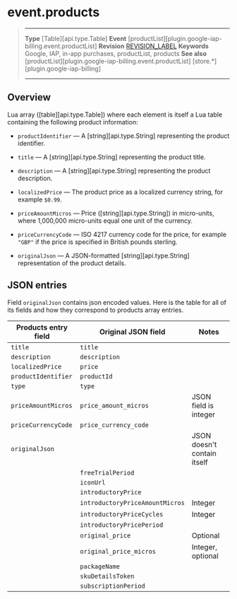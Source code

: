 # event.products

> --------------------- ------------------------------------------------------------------------------------------
> __Type__              [Table][api.type.Table]
> __Event__             [productList][plugin.google-iap-billing.event.productList]
> __Revision__          [REVISION_LABEL](REVISION_URL)
> __Keywords__          Google, IAP, in-app purchases, productList, products
> __See also__			[productList][plugin.google-iap-billing.event.productList]
>						[store.*][plugin.google-iap-billing]
> --------------------- ------------------------------------------------------------------------------------------

## Overview

Lua array ([table][api.type.Table]) where each element is itself a Lua table containing the following product information:

* `productIdentifier` &mdash; A [string][api.type.String] representing the product identifier.

* `title` &mdash; A [string][api.type.String] representing the product title.

* `description` &mdash; A [string][api.type.String] representing the product description.

<!--- * `type` &mdash; "inapp", "subs" -->

* `localizedPrice` &mdash; The product price as a localized currency string, for example `$0.99`.

* `priceAmountMicros` &mdash; Price ([string][api.type.String]) in <nobr>micro-units</nobr>, where 1,000,000 <nobr>micro-units</nobr> equal one unit of the currency.

* `priceCurrencyCode` &mdash; ISO 4217 currency code for the price, for example `"GBP"` if the price is specified in British pounds sterling.

* `originalJson` &mdash; A JSON-formatted [string][api.type.String] representation of the product details.

## JSON entries

Field `originalJson` contains json encoded values. Here is the table for all of its fields and how they correspond to products array entries.

<div class="inner-table">

| Products entry field   | Original JSON field             | Notes                        |
|------------------------|---------------------------------|------------------------------|
| `title`                | `title`                         |                              |
| `description`          | `description`                   |                              |
| `localizedPrice`       | `price`                         |                              |
| `productIdentifier`    | `productId`                     |                              |
| `type`                 | `type`                          |                              |
| `priceAmountMicros`    | `price_amount_micros`           | JSON field is integer        |
| `priceCurrencyCode`    | `price_currency_code`           |                              |
| `originalJson`         |                                 | JSON doesn't contain itself  |
|                        | `freeTrialPeriod`               |                              |
|                        | `iconUrl`                       |                              |
|                        | `introductoryPrice`             |                              |
|                        | `introductoryPriceAmountMicros` | Integer                      |
|                        | `introductoryPriceCycles`       | Integer                      |
|                        | `introductoryPricePeriod`       |                              |
|                        | `original_price`                | Optional                     |
|                        | `original_price_micros`         | Integer, optional            |
|                        | `packageName`                   |                              |
|                        | `skuDetailsToken`               |                              |
|                        | `subscriptionPeriod`            |                              |

</div>
